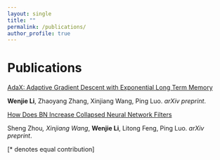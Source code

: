 ```yaml
---
layout: single
title: ""
permalink: /publications/
author_profile: true
---
```

# <i class="fa fa-fw fa-paste"></i> Publications #
[AdaX: Adaptive Gradient Descent with Exponential Long Term Memory](https://williamlwj.github.io/About//publications/AdaX)

**Wenjie Li**, Zhaoyang Zhang, Xinjiang Wang, Ping Luo. 
_arXiv preprint_. 



[How Does BN Increase Collapsed Neural Network Filters](https://williamlwj.github.io/About//publications/BN-collapse)

Sheng Zhou<sup>*</sup>, Xinjiang Wang<sup>*</sup>, **Wenjie Li**, Litong Feng, Ping Luo. 
_arXiv preprint_. 

[* denotes equal contribution]
